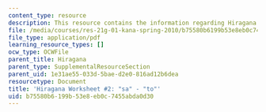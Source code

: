 ```yaml
---
content_type: resource
description: This resource contains the information regarding Hiragana.
file: /media/courses/res-21g-01-kana-spring-2010/b75580b6199b53e8eb0c7455abda0d30_MITRES_21G_01S10_h2.pdf
file_type: application/pdf
learning_resource_types: []
ocw_type: OCWFile
parent_title: Hiragana
parent_type: SupplementalResourceSection
parent_uid: 1e31ae55-033d-5bae-d2e0-816ad12b6dea
resourcetype: Document
title: 'Hiragana Worksheet #2: "sa" - "to"'
uid: b75580b6-199b-53e8-eb0c-7455abda0d30
---
```


